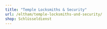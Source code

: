 ```yaml
---
title: "Temple Locksmiths & Security"
url: /eltham/temple-locksmiths-und-security/
shop: Schlüsseldienst
---
```

